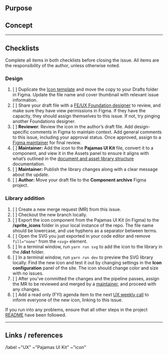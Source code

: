 ## Purpose

<!-- Briefly describe the purpose and use case for the new icon. -->

## Concept

<!-- Explain how the concept(s) align with the purpose and use. If metaphors are used, explain how they relate. Note if there’s an existing icon in the library that may conflict with this new one. If the icon require any variants, for example, a solid version or different states for open and closed, you can include them all in one issue. If possible, provide screenshots of the icon in context. You can also embed the SVG here for visual reference. -->

---

## Checklists

Complete all items in both checklists before closing the issue. All items are the responsibility of the author, unless otherwise noted.

### Design

<!-- This checklist ensures that icons are created and reviewed according to the guidelines and a predictable workflow. -->

1. [ ] Duplicate the [Icon template](https://www.figma.com/file/MboeR2wMu28t4S0DOniunX/Icon-template) and move the copy to your Drafts folder in Figma. Update the file name and cover thumbnail with relevant issue information.
1. [ ] Share your draft file with a [FE/UX Foundation designer](https://about.gitlab.com/company/team/?department=fe-ux-foundations-team)
       to review, and make sure they have view permissions in Figma. If they have the capacity, they should assign themselves to this issue. If not, try pinging another Foundations designer.
1. [ ] **Reviewer**: Review the icon in the author’s draft file. Add design-specific comments in Figma to maintain context. Add general comments to this issue, including your approval status. Once approved, assign to a [Figma maintainer](https://about.gitlab.com/handbook/engineering/projects/#design.gitlab.com) for final review.
1. [ ] **Maintainer:** Add the icon to the **Pajamas UI Kit** file, convert it to a component, and view it in the Assets panel to ensure it aligns with what’s outlined in the
       [document and asset library structure](https://gitlab.com/gitlab-org/gitlab-design/-/blob/master/CONTRIBUTING-Figma.md#document-and-asset-library-structure) documentation.
1. [ ] **Maintainer:** Publish the library changes along with a clear message about the update.
1. [ ] **Author:** Move your draft file to the **Component archive** Figma project.

### Library addition

<!-- This checklist helps streamline the process of getting an icon from Figma to the library. -->

1. [ ] Create a new merge request (MR) from this issue.
1. [ ] Checkout the new branch locally.
1. [ ] Export the icon component from the Pajamas UI Kit (in Figma) to the **/sprite_icons** folder in your local instance of the repo. The file name should be lowercase, and use hyphens as a separator between terms.
1. [ ] Open the SVG you just exported in your code editor and remove `fill="none"` from the `<svg>` element.
1. [ ] In a terminal window, run `yarn run svg` to add the icon to the library in the **/dist** folder.
1. [ ] In a terminal window, run `yarn run dev` to preview the SVG library locally. Find the new icon and test it out by changing settings in the **Icon configuration** panel of the site. The icon should change color and size with no issues.
1. [ ] After you’ve committed the changes and the pipeline passes, assign the MR to be reviewed and merged by a [maintainer](https://about.gitlab.com/handbook/engineering/projects/#gitlab-svgs), and proceed with any changes.
1. [ ] Add a read only (FYI) agenda item to the next [UX weekly
       call](https://docs.google.com/document/d/189WZO7uTlZCznzae2gqLqFn55koNl3-pHvU-eVnvG9c/edit?usp=sharing)
       to inform everyone of the new icon, linking to this issue.

If you run into any problems, ensure that all other steps in the project [README](https://gitlab.com/gitlab-org/gitlab-svgs/-/blob/main/README.md) have been followed.

---

## Links / references

<!-- Add external links and references if necessary -->

/label ~"UX" ~"Pajamas UI Kit" ~"icon"

